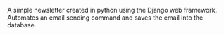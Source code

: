 A simple newsletter created in python using the Django web framework. Automates an email sending command and saves the email into the database. 
